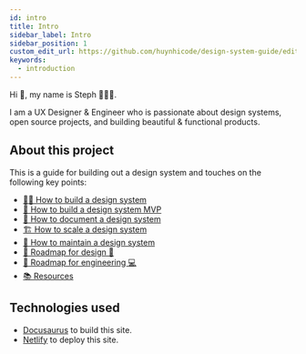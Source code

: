 ```yaml
---
id: intro
title: Intro
sidebar_label: Intro
sidebar_position: 1
custom_edit_url: https://github.com/huynhicode/design-system-guide/edit/main/docs/intro.md
keywords:
  - introduction
---
```


Hi 👋, my name is Steph 👩🏻‍💻.

I am a UX Designer & Engineer who is passionate about design systems, open source projects, and building beautiful & functional products.

## About this project

This is a guide for building out a design system and touches on the following key points:

- [👩‍💻 How to build a design system](/docs/design-system-guide/building-a-design-system.md)
- [💪 How to build a design system MVP](/docs/design-system-guide/building-a-design-system-mvp.md)
- [📖 How to document a design system](/docs/design-system-guide/documenting-a-design-system.md)
- [🏗 How to scale a design system](/docs/design-system-guide/scaling-a-design-system.md)
- [🙂 How to maintain a design system](/docs/design-system-guide/maintaining-a-design-system.md)
- [🎯 Roadmap for design 🎨](/docs/design-system-guide/roadmap-for-design.md)
- [🎯 Roadmap for engineering 💻](/docs/design-system-guide/roadmap-for-design.md)
- [📚 Resources](/docs/design-system-guide/resources.md)

## Technologies used

- [Docusaurus](https://docusaurus.io/) to build this site.
- [Netlify](https://www.netlify.com/) to deploy this site.
